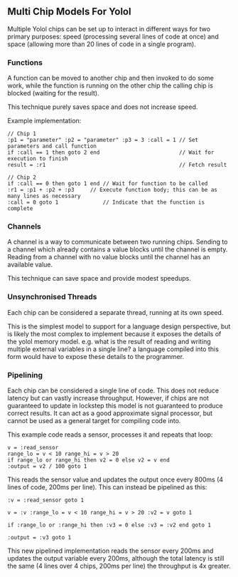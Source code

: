 ## Multi Chip Models For Yolol

Multiple Yolol chips can be set up to interact in different ways for two primary purposes: speed (processing several lines of code at once) and space (allowing more than 20 lines of code in a single program).

### Functions

A function can be moved to another chip and then invoked to do some work, while the function is running on the other chip the calling chip is blocked (waiting for the result).

This technique purely saves space and does not increase speed.

Example implementation:

```
// Chip 1
:p1 = "parameter" :p2 = "parameter" :p3 = 3 :call = 1 // Set parameters and call function
if :call == 1 then goto 2 end                         // Wait for execution to finish
result = :r1                                          // Fetch result
```

```
// Chip 2
if :call == 0 then goto 1 end // Wait for function to be called
:r1 = :p1 + :p2 + :p3     // Execute function body; this can be as many lines as necessary
:call = 0 goto 1              // Indicate that the function is complete
```

### Channels

A channel is a way to communicate between two running chips. Sending to a channel which already contains a value blocks until the channel is empty. Reading from a channel with no value blocks until the channel has an available value.

This technique can save space and provide modest speedups.

### Unsynchronised Threads

Each chip can be considered a separate thread, running at its own speed.

This is the simplest model to support for a language design perspective, but is likely the most complex to implement because it exposes the details of the yolol memory model. e.g. what is the result of reading and writing multiple external variables in a single line? a language compiled into this form would have to expose these details to the programmer.

### Pipelining

Each chip can be considered a single line of code. This does not reduce latency but can vastly increase throughput. However, if chips are not guaranteed to update in lockstep this model is not guaranteed to produce correct results. It can act as a good approximate signal processor, but cannot be used as a general target for compiling code into.

This example code reads a sensor, processes it and repeats that loop:

```
v = :read_sensor
range_lo = v < 10 range_hi = v > 20
if range_lo or range_hi then v2 = 0 else v2 = v end
:output = v2 / 100 goto 1
```

This reads the sensor value and updates the output once every 800ms (4 lines of code, 200ms per line). This can instead be pipelined as this:

```
:v = :read_sensor goto 1
```

```
v = :v :range_lo = v < 10 range_hi = v > 20 :v2 = v goto 1
```

```
if :range_lo or :range_hi then :v3 = 0 else :v3 = :v2 end goto 1
```

```
:output = :v3 goto 1
```

This new pipelined implementation reads the sensor every 200ms and updates the output variable every 200ms, although the total latency is still the same (4 lines over 4 chips, 200ms per line) the throughput is 4x greater.
